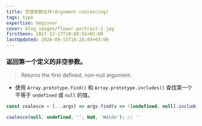 ```yaml
---
title: 空值参数合并(Argument coalescing)
tags: type
expertise: beginner
cover: blog_images/flower-portrait-1.jpg
firstSeen: 2017-12-17T10:08:55+02:00
lastUpdated: 2020-09-15T16:28:04+03:00
---
```


### 返回第一个定义的非空参数。
> Returns the first defined, non-null argument.

- 使用 `Array.prototype.find()` 和 `Array.prototype.includes()` 查找第一个不等于 `undefined` 或 `null` 的值。

```js
const coalesce = (...args) => args.find(v => ![undefined, null].includes(v));
```

```js
coalesce(null, undefined, '', NaN, 'Waldo'); // ''
```
